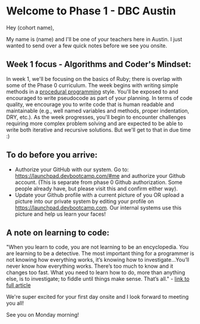# Welcome to Phase 1 - DBC Austin

Hey (cohort name),

My name is (name) and I'll be one of your teachers here in Austin. I just wanted to send over a few quick notes before we see you onsite.

## Week 1 focus - Algorithms and Coder's Mindset:

In week 1, we'll be focusing on the basics of Ruby; there is overlap with some of the Phase 0 curriculum. The week begins with writing simple methods in a [procedural programming](https://en.wikipedia.org/wiki/Procedural_programming) style. You'll be exposed to and encouraged to write pseudocode as part of your planning. In terms of code quality, we encourage you to write code that is human readable and maintainable (e.g., well named variables and methods, proper indentation, DRY, etc.). As the week progresses, you'll begin to encounter challenges requiring more complex problem solving and are expected to be able to write both iterative and recursive solutions. But we'll get to that in due time :)


## To do before you arrive:
- Authorize your GitHub with our system. Go to: https://launchpad.devbootcamp.com/#me and authorize your Github account.  (This is separate from phase 0 Github authorization.  Some people already have, but please visit this and confirm either way).
- Update your Github profile with a current picture of you OR upload a picture into our private system by editing your profile on https://launchpad.devbootcamp.com.  Our internal systems use this picture and help us learn your faces!

## A note on learning to code:
"When you learn to code, you are not learning to be an encyclopedia. You are learning to be a detective. The most important thing for a programmer is not knowing how everything works, it’s knowing how to investigate...You’ll never know how everything works. There’s too much to know and it changes too fast. What you need to learn how to do, more than anything else, is to investigate; to fiddle until things make sense. That’s all." - [link to full article](http://www.unforgivableruby.com/post/143954334204/new-programmers-you-are-not-learning-to-be-an)

We're super excited for your first day onsite and I look forward to meeting you all!

See you on Monday morning!
